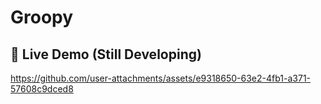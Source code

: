 # Groopy
## 🔗 Live Demo (Still Developing)
https://github.com/user-attachments/assets/e9318650-63e2-4fb1-a371-57608c9dced8

